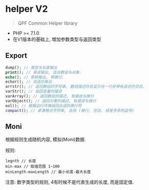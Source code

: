 # helper V2

> QPF Common Helper library

- PHP >= 7.1.0
- 在V1版本的基础上, 增加参数类型与返回类型

## Export

```php
dump(); // 类型与长度输出
print(); // 易读输出, 适合数组与对象.
echo(); // 原样输出, 带换行.
echor(); // 自适应输出
arrstr(); // 返回数组的字符串, 数组描述将会显示在一行并带有适合的空白.
varStr(); // 返回变量的描述
varArray(); // 返回数组的描述, 有缩进与换行
varObject(); // 返回对象的描述, 有缩进与换行
eol(); // 根据运行环境返回合适的换行符
compact(); // 紧凑格式字符串, 去除 (换行, 空白, 结尾多余的逗号)
```
## Moni

根据规则生成随机内容, 模拟(Moni)数据.

规则:
```
legnth // 长度
min-max // 取值范围 1~100
minLength-maxLength // 最小长度-最大长度
```

注意: 数字类型的规则, 4有时候不是代表生成的长度, 而是固定值.